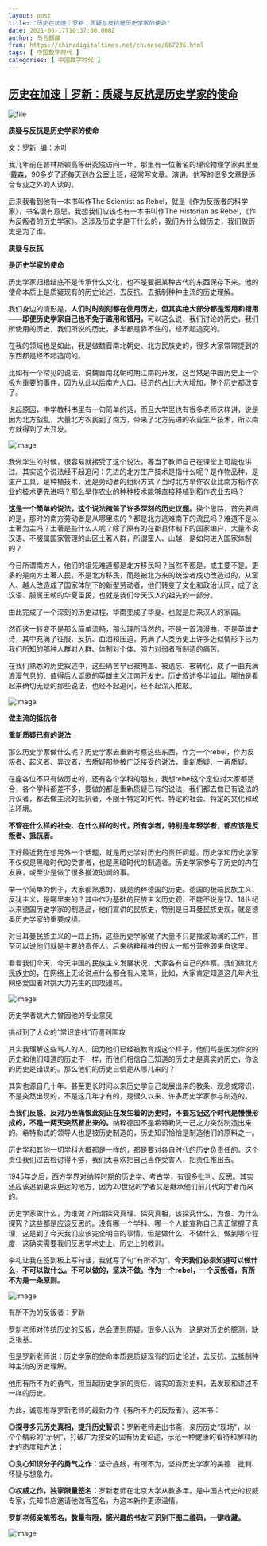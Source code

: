 ```yaml
---
layout: post
title: "历史在加速｜罗新：质疑与反抗是历史学家的使命"
date: 2021-06-17T10:37:08.000Z
author: 乌合麒麟
from: https://chinadigitaltimes.net/chinese/667236.html
tags: [ 中国数字时代 ]
categories: [ 中国数字时代 ]
---
```

<!--1623926228000-->
[历史在加速｜罗新：质疑与反抗是历史学家的使命](https://chinadigitaltimes.net/chinese/667236.html)
------

<div>
<p><img src="https://chinadigitaltimes.net/chinese/files/2021/06/image-1623926197300.png" alt="file" /></p><p><strong>质疑与反抗是历史学家的使命</strong></p><p>文：罗新  编：木叶</p><p>我几年前在普林斯顿高等研究院访问一年，那里有一位著名的理论物理学家弗里曼·戴森，90多岁了还每天到办公室上班，经常写文章、演讲。他写的很多文章是适合专业之外的人读的。</p><p>后来我看到他有一本书叫作The Scientist as Rebel，就是《作为反叛者的科学家》，书名很有意思。我想我们应该也有一本书叫作The Historian as Rebel，《作为反叛者的历史学家》。这涉及历史学是干什么的，我们为什么做历史，我们做历史是为了谁。</p><p><strong>质疑与反抗</strong></p><p><strong>是历史学家的使命</strong></p><p>历史学家归根结底不是传承什么文化，也不是要把某种古代的东西保存下来。他的使命本质上是质疑现有的历史论述，去反抗、去抵制种种主流的历史理解。</p><p>我们身边的情形是，<strong>人们时时刻刻都在使用历史，但其实绝大部分都是滥用和错用——即便历史学家自己也不免于滥用和错用。</strong>可以这么说，我们讨论的历史，我们所使用的历史，我们所说的历史，多半都是靠不住的，经不起追究的。</p><p>在我的领域也是如此，我是做魏晋南北朝史、北方民族史的，很多大家常常提到的东西都是经不起追问的。</p><p>比如有一个常见的说法，说魏晋南北朝时期江南的开发，这当然是中国历史上一个极为重要的事件，因为从此以后南方人口、经济的占比大大增加，整个历史都改变了。</p><p>说起原因，中学教科书里有一句简单的话，而且大学里也有很多老师这样讲，说是因为北方战乱，大量北方农民到了南方，带来了北方先进的农业生产技术，所以南方就得到了大开发。</p><p><img src="https://chinadigitaltimes.net/chinese/files/2021/06/post-667236-60cb253f36ee7." alt="image" /></p><p>我做学生的时候，很容易就接受了这个说法，等当了教师自己在课堂上可能也讲过。其实这个说法经不起追问：先进的北方生产技术是指什么呢？是作物品种，是生产工具，是种植技术，还是劳动者的组织方式？当时北方旱作农业比南方稻作农业的技术更先进吗？那么旱作农业的种种技术能够直接移植到稻作农业去吗？</p><p><strong>这是一个简单的说法，这个说法掩盖了许多深刻的历史议题。</strong>换个思路，首先要问的是，那时的南方劳动者是从哪里来的？都是北方逃难南下的流民吗？难道不是以土著为主吗？土著是些什么人呢？除了原有的在郡县体制下的国家编户，大量不说汉语、不服属国家管理的山区土著人群，所谓蛮人、山越，是如何进入国家体制的？</p><p>今日所谓南方人，他们的祖先难道都是北方移民吗？当然不都是，或主要不是。更多的是南方土著人民，不是北方移民，而是被北方来的统治者成功改造过的，从蛮人、越人改造成了国家体制下的新型劳动者，他们转变了文化和政治认同，成了说汉语、服属王朝的华夏臣民，也就是我们今天汉人的祖先的一部分。</p><p>由此完成了一个深刻的历史过程，华南变成了华夏、也就是后来汉人的家园。</p><p>然而这一转变不是那么简单流畅，那么理所当然的，不是一首浪漫曲，不是英雄史诗，其中充满了征服、反抗、血泪和压迫，充满了人类历史上许多近似情形下已为我们所知的那种人群对人群、体制对个体、强力对弱者所制造的痛苦。</p><p>在我们熟悉的历史叙述中，这些痛苦早已被掩盖、被遗忘、被转化，成了一曲充满浪漫气息的、值得后人讴歌的英雄主义江南开发史。历史叙述多半如此。哪怕是看起来确切无疑的那些说法，也经不起追问，经不起深入推敲。</p><p><img src="https://chinadigitaltimes.net/chinese/files/2021/06/post-667236-60cb253f6d166." alt="image" /></p><p><strong>做主流的抵抗者</strong></p><p><strong>重新质疑已有的说法</strong></p><p>那么历史学家做什么呢？历史学家去重新考察这些东西，作为一个rebel，作为反叛者、起义者、异议者，去质疑那些被广泛接受的说法，重新质疑、一再质疑。</p><p>在座各位不只有做历史的，还有各个学科的朋友，我想rebel这个定位对大家都适合，各个学科都差不多，要做的都是重新质疑已有的说法，我们都去做已有说法的异议者，都去做主流的抵抗者，不限于特定的时代、特定的社会、特定的文化和政治环境。</p><p><strong>不管在什么样的社会、在什么样的时代，所有学者，特别是年轻学者，都应该是反叛者、抵抗者。</strong></p><p>正好最近我在想另外一个话题，就是历史学对历史的责任问题。历史学和历史学家不仅仅是黑暗时代的受害者，也是黑暗时代的制造者。历史学家参与了历史的内在发展，或至少是做了很多推波助澜的事。</p><p>举一个简单的例子，大家都熟悉的，就是纳粹德国的历史。德国的极端民族主义、反犹主义，是哪里来的？其中作为基础的民族主义历史观，不能不说是17、18世纪以来德国历史学家的制造品，他们宣讲的民族史，特别是日耳曼民族史观，就是德奥历史学家的重要成绩。</p><p>对日耳曼民族主义的一路上扬，这些历史学家做了大量不只是推波助澜的工作，甚至可以说他们就是主要的责任人。后来纳粹精神的很大一部分营养即来自这里。</p><p>看看我们今天，今天中国的民族主义发展状况，大家各有自己的体察。我们做北方民族史的，在网络上无论说点什么都会有人来骂，比如，大家肯定知道这几年大批网络爱国者对姚大力先生的围攻谩骂。</p><p><img src="https://chinadigitaltimes.net/chinese/files/2021/06/post-667236-60cb253f99142." alt="image" /></p><p>历史学者姚大力曾因他的专业意见</p><p>挑战到了大众的“常识底线”而遭到围攻</p><p>其实我理解这些骂人的人，因为他们已经被教育成这个样子，他们骂是因为你说的历史和他们知道的历史不一样，而他们相信自己知道的历史才是真实的历史，你说的历史是错误的。那么他们的历史自信是从哪儿来的？</p><p>其实也源自几十年、甚至更长时间以来历史学自己发展出来的教条、观念或常识，不是突然出现的，不是这几年才有的，是很久以来、许多历史学家参与制造的。</p><p><strong>当我们反感、反对乃至痛恨此刻正在发生着的历史时，不要忘记这个时代是慢慢形成的，不是一两天突然冒出来的。</strong>纳粹德国不是希特勒凭一己之力突然制造出来的。希特勒式的领导人也是被历史制造的，历史知识恰恰是制造他们的原料之一。</p><p>历史学和其他一切学科大概都是一样的，都是要对各自时代的历史负责任的。这个责任我们过去检讨得不够，我们太喜欢把自己当作受害人，把责任推出去。</p><p>1945年之后，西方学界对纳粹时期的历史学、考古学，有很多批判、反思。其实还应该追到更深更远的地方，因为20世纪的学者又是继承他们前几代的学者而来的。</p><p>历史学家做什么，为谁做？所谓探究真理、探究真相，该探究什么，为谁、为什么探究？这些都是应该反思的。没有哪一个学科、哪一个人能宣称自己真正掌握了真理，这是到了今天我们应该完全明白的事情。但是做什么、不做什么，做到哪个程度，这确实需要我们反思学术史上、历史上的教训。</p><p>李礼让我在签到板上写句话，我就写了句“有所不为”。<strong>今天我们必须知道可以做什么，不可以做什么。不可以做的，坚决不做。作为一个rebel，一个反叛者，有所不为是一条原则。</strong></p><p><img src="https://chinadigitaltimes.net/chinese/files/2021/06/post-667236-60cb253fc4777." alt="image" /></p><p>有所不为的反叛者：罗新</p><p>罗新老师对传统历史的反叛，总会遭到质疑。很多人认为，这是对历史的臆测，缺乏根基。</p><p>但是罗新老师说：历史学家的使命本质是质疑现有的历史论述，去反抗、去抵制种种主流的历史理解。</p><p>他用有所不为的勇气，担当起历史学家的责任，诚实的面对史料，去发现和讲述不一样的历史。</p><p>为此，诚意推荐罗新老师的最新力作《有所不为的反叛者》。这本书：</p><p><strong>◎探寻多元历史真相，提升历史智识：</strong>罗新老师走出书斋，亲历历史“现场”，以一个个精彩的“示例”，打破广为接受的固有历史论述，示范一种健康的看待和解释历史的态度和方法；</p><p><strong>◎良心知识分子的勇气之作：</strong>坚守底线，有所不为，坚持历史学家的美德：批判、怀疑与想象力。</p><p><strong>◎权威之作，独家限量签名：</strong>罗新老师在北京大学从教多年，是中国古代史的权威专家，先知书店邀请他做客签名，为这本新作更添温情。</p><p><strong>罗新老师亲笔签名，数量有限，感兴趣的书友可识别下图二维码，一键收藏。</strong></p><p><img src="https://chinadigitaltimes.net/chinese/files/2021/06/post-667236-60cb2540020a8." alt="image" /></p>
</div>
